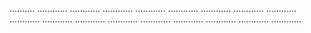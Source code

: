 ..........
............
............
............
............
............
............
............
............
............
............
............
............
............
............
............
............
............


